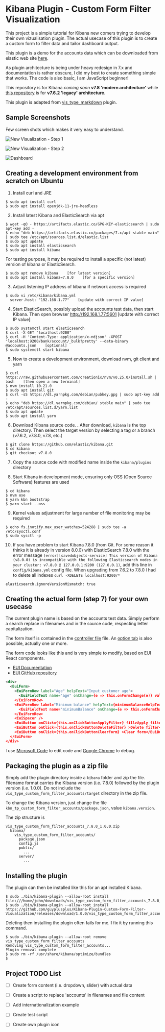 # Kibana Plugin - Custom Form Filter Visualization 

This project is a simple tutorial for Kibana new comers trying to develop their own vizualisation plugin. The actual usecase of this plugin is to create a custom form to filter data and tailor dashboard output.

This plugin is a demo for the accounts data which can be downloaded from elastic web site [here](https://download.elastic.co/demos/kibana/gettingstarted/accounts.zip).

As plugin architecture is being under heavy redesign in 7.x and documentation is rather obscure, I did my best to create something simple that works. The code is also basic, I am JavaScript beginner!

This repository is for Kibana *coming soon* **v7.8 'modern architecture'** while [this repository](https://github.com/guyplusplus/Kibana-Plugin-Custom-Form-Filter-Visualization-Legacy) is for **v7.6.2 'legacy' architecture**.

This plugin is adapted from [vis_type_markdown](https://github.com/elastic/kibana/tree/7.8/src/plugins/vis_type_markdown) plugin.

## Sample Screenshots

Few screen shots which makes it very easy to understand.

![New Visualization - Step 1](./new-visualization1.png)

![New Visualization - Step 2](./new-visualization2.png)

![Dashboard](./dashboard.png)

## Creating a development environment from scratch on Ubuntu

1. Install curl and JRE

```shell
$ sudo apt install curl
$ sudo apt install openjdk-11-jre-headless
```

2. Install latest Kibana and ElasticSearch via apt

```shell
$ wget -qO - https://artifacts.elastic.co/GPG-KEY-elasticsearch | sudo apt-key add -
$ echo "deb https://artifacts.elastic.co/packages/7.x/apt stable main" | sudo tee /etc/apt/sources.list.d/elastic.list
$ sudo apt update
$ sudo apt install elasticsearch
$ sudo apt install kibana
```

For testing purpose, it may be required to install a specific (not latest) version of kibana or ElasticSearch.

```shell
$ sudo apt remove kibana    [for latest version]
$ sudo apt install kibana=7.8.0    [for a specific version]
```

3. Adjust listening IP address of kibana if network access is required

```shell
$ sudo vi /etc/kibana/kibana.yml
  server.host: "192.168.1.77"    [update with correct IP value]
```

4. Start ElasticSearch, possibly upload the accounts test data, then start Kibana. Then open browser http://192.168.1.77:5601    [update with correct IP value]

```shell
$ sudo systemctl start elasticsearch
$ curl -X GET "localhost:9200"
$ curl -H 'Content-Type: application/x-ndjson' -XPOST 'localhost:9200/bank/account/_bulk?pretty' --data-binary @accounts.json    [optional]
$ sudo systemctl start kibana
```

5. Now to create a development environment, download nvm, git client and yarn

```shell
$ curl https://raw.githubusercontent.com/creationix/nvm/v0.25.0/install.sh | bash    [then open a new terminal]
$ nvm install 10.21.0
$ sudo apt install git
$ curl -sS https://dl.yarnpkg.com/debian/pubkey.gpg | sudo apt-key add -
$ echo "deb https://dl.yarnpkg.com/debian/ stable main" | sudo tee /etc/apt/sources.list.d/yarn.list
$ sudo apt update
$ sudo apt install yarn
```

6. Download Kibana source code. . After download, `kibana` is the top directory. Then select the target version by selecting a tag or a branch (v7.6.2, v7.8.0, v7.8, etc.)

```shell
$ git clone https://github.com/elastic/kibana.git
$ cd kibana
$ git checkout v7.8.0
```

7. Copy the source code with modified name inside the `kibana/plugins` directory

8. Start Kibana in development mode, ensuring only OSS (Open Source Software) features are used

```shell
$ cd kibana
$ nvm use
$ yarn kbn bootstrap
$ yarn start --oss
```

9. Kernel values adjustment for large number of file monitoring may be required

```shell
$ echo fs.inotify.max_user_watches=524288 | sudo tee -a /etc/sysctl.conf
$ sudo sysctl -p
```

10. If you have problem to start Kibana 7.8.0 (from Git. For some reason it thinks it is already in version 8.0.0) with ElasticSearch 7.8.0 with the error message `[error][savedobjects-service] This version of Kibana (v8.0.0) is incompatible with the following Elasticsearch nodes in your cluster: v7.8.0 @ 127.0.0.1:9200 (127.0.0.1)`, add this line in `config/kibana.yml` config file. When upgrading from 7.6.2 to 7.8.0 I had to delete all indexes `curl -XDELETE localhost:9200/*`

```
elasticsearch.ignoreVersionMismatch: true
```

## Creating the actual form (step 7) for your own usecase

The current plugin name is based on the accounts test data. Simply perform a search replace in filenames and in the source code, respecting letter capitalization.

The form itself is contained in the [controller file](https://github.com/guyplusplus/Kibana-Plugin-Custom-Form-Filter-Visualization/blob/master/vis_type_custom_form_filter_accounts/public/custom_form_filter_accounts_vis_controller.tsx) file. An [option tab](https://github.com/guyplusplus/Kibana-Plugin-Custom-Form-Filter-Visualization/blob/master/vis_type_custom_form_filter_accounts/public/custom_form_filter_accounts_options.tsx) is also possible, actually one or more.

The form code looks like this and is very simple to modify, based on EUI React components.
* [EUI Documentation](https://elastic.github.io/eui/#/)
* [EUI GitHub repository](https://github.com/elastic/eui)

```xml
<div>
  <EuiForm>
    <EuiFormRow label="Age" helpText="Input customer age">
      <EuiFieldText name="age" onChange={e => this.onFormChange(e)} value={this.state.age} />
    </EuiFormRow>
    <EuiFormRow label="Minimum balance" helpText={minimumBalanceHelpText} >
      <EuiFieldText name="minimumBalance" onChange={e => this.onFormChange(e)} value={this.state.minimumBalance} />
    </EuiFormRow>
    <EuiSpacer />
    <EuiButton onClick={this.onClickButtonApplyFilter} fill>Apply filter</EuiButton>&nbsp;
    <EuiButton onClick={this.onClickButtonDeleteFilter} >Delete filter</EuiButton>&nbsp;
    <EuiButton onClick={this.onClickButtonClearForm} >Clear form</EuiButton>
  </EuiForm>
</div>
```

I use [Microsoft Code](https://code.visualstudio.com/) to edit code and [Google Chrome](https://www.google.com/chrome/) to debug.

## Packaging the plugin as a zip file

Simply add the plugin directory inside a `kibana` folder and zip the file. Filename format carries the Kibana version (i.e. 7.8.0) followed by the plugin version (i.e. 1.0.0). Do not include the `vis_type_custom_form_filter_accounts/target` directory in the zip file.

To change the Kibana version, just change the file `kbn_tp_custom_form_filter_accounts/package.json`, value `kibana.version`.

The zip structure is

```
vis_type_custom_form_filter_accounts_7.8.0_1.0.0.zip
  kibana/
    vis_type_custom_form_filter_accounts/
      package.json
      config.js
      public/
        ...
      server/
        ...
```

## Installing the plugin

The plugin can then be installed like this for an apt installed Kibana.

```shell
$ sudo ./bin/kibana-plugin --allow-root install file:///home/john/downloads/vis_type_custom_form_filter_accounts_7.8.0_1.0.0.zip
$ sudo ./bin/kibana-plugin --allow-root install https://github.com/guyplusplus/Kibana-Plugin-Custom-Form-Filter-Visualization/releases/download/1.0.0/vis_type_custom_form_filter_accounts_7.8.0_1.0.0.zip
```

Deleting then installing the plugin often fails for me. I fix it by running this command.

```shell
$ sudo ./bin/kibana-plugin --allow-root remove vis_type_custom_form_filter_accounts
Removing vis_type_custom_form_filter_accounts...
Plugin removal complete
$ sudo rm -rf /usr/share/kibana/optimize/bundles
$
```

## Project TODO List

- [ ] Create form content (i.e. dropdown, slider) with actual data
- [ ] Create a script to replace 'accounts' in filenames and file content
- [ ] Add internationalization example
- [ ] Create test script
- [ ] Create own plugin icon


